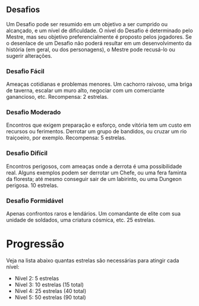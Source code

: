 
## Desafios

Um Desafio pode ser resumido em um objetivo a ser cumprido ou alcançado, e um nível de dificuldade. O nível do Desafio é determinado pelo Mestre, mas seu objetivo preferencialmente é proposto pelos jogadores. Se o desenlace de um Desafio não poderá resultar em um desenvolvimento da história (em geral, ou dos personagens), o Mestre pode recusá-lo ou sugerir alterações. 

### Desafio Fácil
Ameaças cotidianas e problemas menores. Um cachorro raivoso, uma briga de taverna, escalar um muro alto, negociar com um comerciante ganancioso, etc.
Recompensa: 2 estrelas.

### Desafio Moderado
Encontros que exigem preparação e esforço, onde vitória tem um custo em recursos ou ferimentos. Derrotar um grupo de bandidos, ou cruzar um rio traiçoeiro, por exemplo.
Recompensa: 5 estrelas.

### Desafio Difícil
Encontros perigosos, com ameaças onde a derrota é uma possibilidade real. Alguns exemplos podem ser derrotar um Chefe, ou uma fera faminta da floresta; até mesmo conseguir sair de um labirinto, ou uma Dungeon perigosa.
10 estrelas.

### Desafio Formidável
Apenas confrontos raros e lendários. Um comandante de elite com sua unidade de soldados, uma criatura cósmica, etc. 
25 estrelas.

# Progressão
Veja na lista abaixo quantas estrelas são necessárias para atingir cada nível:
- Nível 2: 5 estrelas
- Nível 3: 10 estrelas (15 total)
- Nível 4: 25 estrelas (40 total)
- Nível 5: 50 estrelas (90 total)